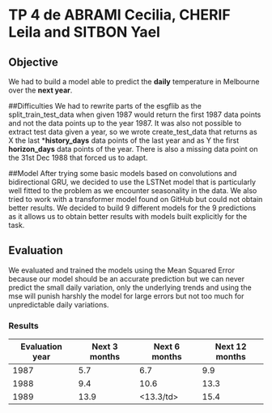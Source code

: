 # TP 4 de ABRAMI Cecilia, CHERIF Leila and SITBON Yael


## Objective

We had to build a model able to predict the **daily** temperature in Melbourne over the **next year**.

##Difficulties
We had to rewrite parts of the esgflib as the split_train_test_data when given 1987 would return the first 1987 data points and not the data points up to the year 1987. It was also not possible to extract test data given a year, so we wrote create_test_data that returns as X the last ***history_days** data points of the last year and as Y the first **horizon_days** data points of the year.
There is also a missing data point on the 31st Dec 1988 that forced us to adapt.


##Model
After trying some basic models based on convolutions and bidirectional GRU, we decided to use the LSTNet model that is particularly well fitted to the problem as we encounter seasonality in the data. 
We also tried to work with a transformer model found on GitHub but could not obtain better results.
We decided to build 9 different models for the 9 predictions as it allows us to obtain better results with models built explicitly for the task.

## Evaluation

We evaluated and trained the models using the Mean Squared Error because our model should be an accurate prediction but we can never predict the small daily variation, only the underlying trends and using the mse will punish harshly the model for large errors but not too much for unpredictable daily variations. 

### Results

<table>
    <thead>
        <tr>
            <th>Evaluation year</th>
            <th>Next 3 months</th>
            <th>Next 6 months</th>
            <th>Next 12 months</th>
        </tr>
    </thead>
    <tbody>
        <tr>
            <td>1987</td>
            <td>5.7</td>
            <td>6.7</td>
            <td>9.9</td>
        </tr>
        <tr>
            <td>1988</td>
            <td>9.4</td>
            <td>10.6</td>
            <td>13.3</td>
        </tr>
        <tr>
            <td>1989</td>
            <td>13.9</td>
            <td><13.3/td>
            <td>15.4</td>
        </tr>
    </tbody>
</table>
